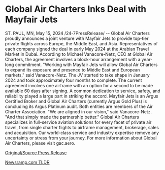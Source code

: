 # Global Air Charters Inks Deal with Mayfair Jets

ST. PAUL, MN, May 15, 2024 /24-7PressRelease/ -- Global Air Charters proudly announces a joint venture with Mayfair Jets to provide top-tier private flights across Europe, the Middle East, and Asia. Representatives of each company signed the deal in early May 2024 at the Arabian Travel Market in Dubai.  According to Michael Vanacore-Netz, CEO at Global Air Charters, the agreement involves a block-hour arrangement with a year-long commitment.  "Working with Mayfair Jets will allow Global Air Charters to expand its exposure and presence to Middle East and European markets," said Vanacore-Netz.  The JV started to take shape in January 2024 and took approximately four months to complete. The current agreement involves one airframe with an option for a second to be made available 60 days after signing.  A common dedication to service, safety, and reliability played a large part in striking the accord. Mayfair Jets is an Argus Certified Broker and Global Air Charters (currently Argus Gold Plus) is concluding its Argus Platinum audit. Both entities are members of the Air Charter Association.  "We are aligned in our vision," said Vanacore-Netz. "And that simply made the partnership better."  Global Air Charters specializes in full-service aviation solutions for every facet of private air travel, from single charter flights to airframe management, brokerage, sales and acquisition. Our world-class service and industry expertise remove any uncertainty or stress from your journey.  For more information about Global Air Charters, please visit gac.aero. 

[Original/Source Press Release](https://www.24-7pressrelease.com/press-release/510883/global-air-charters-inks-deal-with-mayfair-jets) 

[Newsramp.com TLDR](https://newsramp.com/None) 